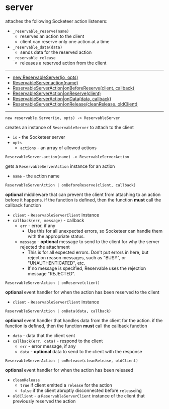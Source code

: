 server
===

attaches the following Socketeer action listeners:

- `_reservable_reserve(name)`
    + reserves an action to the client
    + client can reserve only one action at a time
- `_reservable_data(data)`
    + sends data for the reserved action
- `_reservable_release`
    + releases a reserved action from the client

---

- [new ReservableServer(io, opts)](#ReservableServer)
- [ReservableServer.action(name)](#ReservableServer-action)
- [ReservableServerAction|onBeforeReserve(client, callback)](#ReservableServerAction-onBeforeReserve)
- [ReservableServerAction|onReserve(client)](#ReservableServerAction-onReserve)
- [ReservableServerAction|onData(data, callback)](#ReservableServerAction-onData)
- [ReservableServerAction|onRelease(cleanRelease, oldClient)](#ReservableServerAction-onRelease)

---

<a name="ReservableServer"></a>
`new reservable.Server(io, opts) -> ReservableServer`

creates an instance of `ReservableServer` to attach to the client

- `io` - the Socketeer server
- `opts`
    + `actions` - an array of allowed actions

<a name="ReservableServer-action"></a>
`ReservableServer.action(name) -> ReservableServerAction`

gets a `ReservableServerAction` instance for an action

- `name` - the action name

<a name="ReservableServerAction-onBeforeReserve"></a>
`ReservableServerAction | onBeforeReserve(client, callback)`

**optional** middleware that can prevent the client from attaching to an action before it happens. if the function is defined, then the function **must** call the callback function

- `client` - `ReservableServerClient` instance
- `callback(err, message)` - callback
    + `err` - error, if any
        * Use this for all unexpected errors, so Socketeer can handle them with the appropriate status.
    + `message` - **optional** message to send to the client for why the server rejected the attachment
        * This is for all expected errors. Don't put errors in here, but rejection reason messages, such as "BUSY", or "UNAUTHENTICATED", etc.
        * If no message is specified, Reservable uses the rejection message "REJECTED".

<a name="ReservableServerAction-onReserve"></a>
`ReservableServerAction | onReserve(client)`

**optional** event handler for when the action has been reserved to the client

- `client` - `ReservableServerClient` instance

<a name="ReservableServerAction-onData"></a>
`ReservableServerAction | onData(data, callback)`

**optional** event handler that handles data from the client for the action. if the function is defined, then the function **must** call the callback function

- `data` - data that the client sent
- `callback(err, data)` - respond to the client
    + `err` - error message, if any
    + `data` - **optional** data to send to the client with the response


<a name="ReservableServerAction-onRelease"></a>
`ReservableServerAction | onRelease(cleanRelease, oldClient)`

**optional** event handler for when the action has been released

- `cleanRelease`
    + `true` if client emitted a `release` for the action
    + `false` if the client abruptly disconnected before `release`ing
- `oldClient` - a `ReservableServerClient` instance of the client that previously reserved the action
